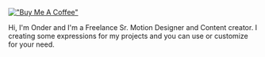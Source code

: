 [!["Buy Me A Coffee"](https://www.buymeacoffee.com/assets/img/custom_images/orange_img.png)](https://www.buymeacoffee.com/onderk_motion)


Hi, I'm Onder and I'm a Freelance Sr. Motion Designer and Content creator.
I creating some expressions for my projects and you can use or customize for your need.
